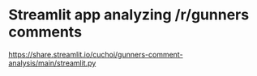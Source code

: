 # Streamlit app analyzing /r/gunners comments

https://share.streamlit.io/cuchoi/gunners-comment-analysis/main/streamlit.py

